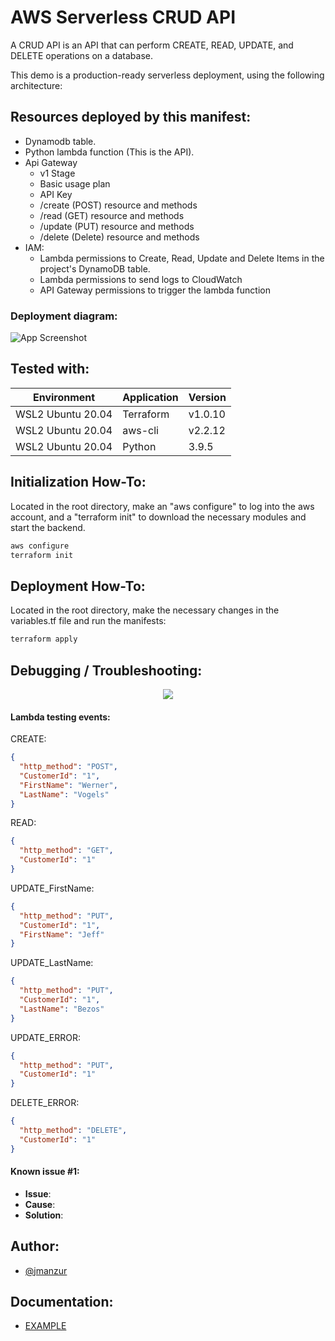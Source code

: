 # AWS Serverless CRUD API

A CRUD API is an API that can perform CREATE, READ, UPDATE, and DELETE operations on a database.

This demo is a production-ready serverless deployment, using the following architecture:

## Resources deployed by this manifest:

- Dynamodb table.
- Python lambda function (This is the API).
- Api Gateway
  - v1 Stage
  - Basic usage plan
  - API Key
  - /create (POST) resource and methods
  - /read (GET) resource and methods
  - /update (PUT) resource and methods
  - /delete (Delete) resource and methods
- IAM:
  - Lambda permissions to Create, Read, Update and Delete Items in the project's DynamoDB table.
  - Lambda permissions to send logs to CloudWatch
  - API Gateway permissions to trigger the lambda function

### Deployment diagram:

![App Screenshot](https://1.bp.blogspot.com/-dBckAkI7Zqk/YX6t-NGdxLI/AAAAAAAAFuM/twv5vWzJTvoEIilQz3IuJxXt3e83tgP2gCLcBGAsYHQ/s16000/serverless-crud-api.drawio.png)

## Tested with: 

| Environment | Application | Version  |
| ----------------- |-----------|---------|
| WSL2 Ubuntu 20.04 | Terraform | v1.0.10 |
| WSL2 Ubuntu 20.04 | aws-cli | v2.2.12 |
| WSL2 Ubuntu 20.04 | Python | 3.9.5 |

## Initialization How-To:

Located in the root directory, make an "aws configure" to log into the aws account, and a "terraform init" to download the necessary modules and start the backend.

```bash
aws configure
terraform init
```

## Deployment How-To:

Located in the root directory, make the necessary changes in the variables.tf file and run the manifests:

```bash
terraform apply
```

## Debugging / Troubleshooting:


<div align="center">
    <img src="https://1.bp.blogspot.com/-b7YyMHGBZ08/YYFHdXDqH_I/AAAAAAAAFuY/TFO2pYNrCeEkfFVtI8WVDl2LHrpxlz-BwCLcBGAsYHQ/s16000/under_const.jpg"</img> 
</div>

#### Lambda testing events:

CREATE:
```json
{
  "http_method": "POST",
  "CustomerId": "1",
  "FirstName": "Werner",
  "LastName": "Vogels"
}
```

READ:
```json
{
  "http_method": "GET",
  "CustomerId": "1"
}
```

UPDATE_FirstName:
```json
{
  "http_method": "PUT",
  "CustomerId": "1",
  "FirstName": "Jeff"
}
```

UPDATE_LastName:
```json
{
  "http_method": "PUT",
  "CustomerId": "1",
  "LastName": "Bezos"
}
```

UPDATE_ERROR:
```json
{
  "http_method": "PUT",
  "CustomerId": "1"
}
```

DELETE_ERROR:
```json
{
  "http_method": "DELETE",
  "CustomerId": "1"
}
```

#### **Known issue #1**: 
 - **Issue**: 
- **Cause**: 
- **Solution**: 

## Author:

- [@jmanzur](https://github.com/JManzur)

## Documentation:

- [EXAMPLE](URL)